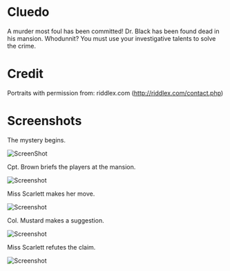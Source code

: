 Cluedo
======

A murder most foul has been committed! Dr. Black has been found dead in his mansion. Whodunnit? You must use your investigative talents to solve the crime.

Credit
======

Portraits with permission from:
riddlex.com (http://riddlex.com/contact.php)

Screenshots
===========

The mystery begins.

![ScreenShot](http://i.imgur.com/6InFUJv.pngg)

Cpt. Brown briefs the players at the mansion.

![Screenshot](http://i.imgur.com/wW5WjyW.png)

Miss Scarlett makes her move.

![Screenshot](http://i.imgur.com/QVPDq0t.png)

Col. Mustard makes a suggestion.

![Screenshot](http://i.imgur.com/BSpgzqc.png)

Miss Scarlett refutes the claim.

![Screenshot](http://i.imgur.com/rXEEUhd.png)
